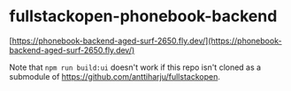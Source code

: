 # fullstackopen-phonebook-backend

[https://phonebook-backend-aged-surf-2650.fly.dev/](https://phonebook-backend-aged-surf-2650.fly.dev/)

Note that `npm run build:ui` doesn't work if this repo isn't cloned as a submodule of https://github.com/anttiharju/fullstackopen.
